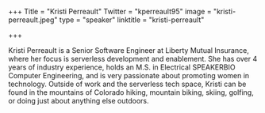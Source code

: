 +++
Title = "Kristi Perreault"
Twitter = "kperreault95"
image = "kristi-perreault.jpeg"
type = "speaker"
linktitle = "kristi-perreault"

+++

Kristi Perreault is a Senior Software Engineer at Liberty Mutual Insurance, where her focus is serverless development and enablement. She has over 4 years of industry experience, holds an M.S. in Electrical SPEAKERBIO Computer Engineering, and is very passionate about promoting women in technology. Outside of work and the serverless tech space, Kristi can be found in the mountains of Colorado hiking, mountain biking, skiing, golfing, or doing just about anything else outdoors.
